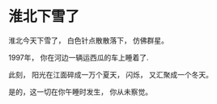 # 淮北下雪了
淮北今天下雪了，
白色针点散散落下，
仿佛群星。

1997年，
你在河边一辆运西瓜的车上睡着了.

此刻，
阳光在江面碎成一万个夏天，
闪烁，
又汇聚成一个冬天。

是的，这一切在你午睡时发生，
你从未察觉。
